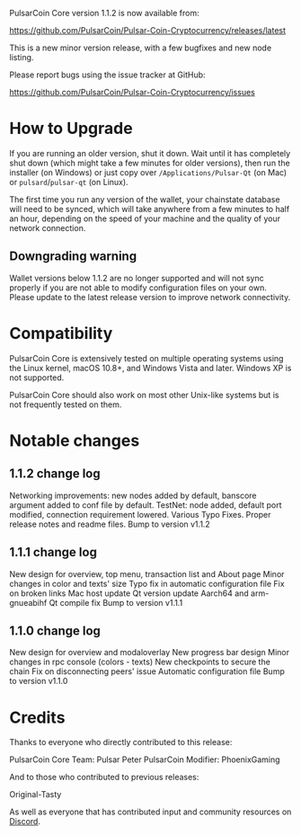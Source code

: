 PulsarCoin Core version 1.1.2 is now available from:

  <https://github.com/PulsarCoin/Pulsar-Coin-Cryptocurrency/releases/latest>

This is a new minor version release, with a few bugfixes and new node listing.

Please report bugs using the issue tracker at GitHub:

  <https://github.com/PulsarCoin/Pulsar-Coin-Cryptocurrency/issues>

How to Upgrade
==============

If you are running an older version, shut it down. Wait until it has completely
shut down (which might take a few minutes for older versions), then run the
installer (on Windows) or just copy over `/Applications/Pulsar-Qt` (on Mac)
or `pulsard`/`pulsar-qt` (on Linux).

The first time you run any version of the wallet, your chainstate database will 
need to be synced, which will take anywhere from a few minutes to half an hour, 
depending on the speed of your machine and the quality of your network connection.

Downgrading warning
-------------------

Wallet versions below 1.1.2 are no longer supported and will not sync properly if you 
are not able to modify configuration files on your own. Please update to the latest 
release version to improve network connectivity.

Compatibility
==============

PulsarCoin Core is extensively tested on multiple operating systems using
the Linux kernel, macOS 10.8+, and Windows Vista and later. Windows XP is not supported.

PulsarCoin Core should also work on most other Unix-like systems but is not
frequently tested on them.

Notable changes
===============

1.1.2 change log
------------------

Networking improvements: new nodes added by default, banscore argument added to conf file by default.
TestNet: node added, default port modified, connection requirement lowered.
Various Typo Fixes.
Proper release notes and readme files.
Bump to version v1.1.2

1.1.1 change log
------------------

New design for overview, top menu, transaction list and About page
Minor changes in color and texts' size
Typo fix in automatic configuration file
Fix on broken links
Mac host update
Qt version update
Aarch64 and arm-gnueabihf Qt compile fix
Bump to version v1.1.1

1.1.0 change log
------------------

New design for overview and modaloverlay
New progress bar design
Minor changes in rpc console (colors - texts)
New checkpoints to secure the chain
Fix on disconnecting peers' issue
Automatic configuration file
Bump to version v1.1.0

Credits
=======

Thanks to everyone who directly contributed to this release:

PulsarCoin Core Team: Pulsar Peter
PulsarCoin Modifier: PhoenixGaming

And to those who contributed to previous releases:

Original-Tasty

As well as everyone that has contributed input and community resources on [Discord](https://discord.gg/kGBcBy5dFG).

